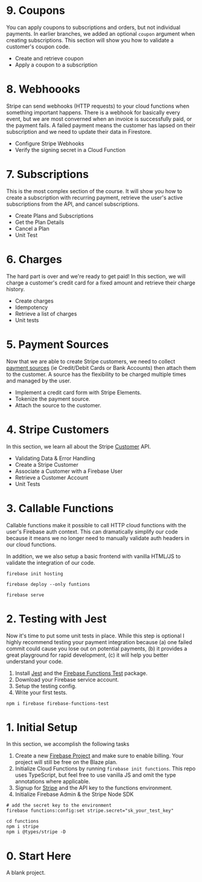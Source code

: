 # 9. Coupons

You can apply coupons to subscriptions and orders, but not individual payments. In earlier branches, we added an optional `coupon` argument when creating subscriptions. This section will show you how to validate a customer's coupon code. 

- Create and retrieve coupon
- Apply a coupon to a subscription

# 8. Webhoooks

Stripe can send webhooks (HTTP requests) to your cloud functions when something important happens. There is a webhook for basically every event, but we are most converned when an invoice is successfully paid, or the payment fails. A failed payment means the customer has lapsed on their subscription and we need to update their data in Firestore. 

- Configure Stripe Webhooks
- Verify the signing secret in a Cloud Function

# 7. Subscriptions 

This is the most complex section of the course. It will show you how to create a subscription with recurring payment, retrieve the user's active subscriptions from the API, and cancel subscriptions. 

- Create Plans and Subscriptions
- Get the Plan Details
- Cancel a Plan
- Unit Test

# 6. Charges

The hard part is over and we're ready to get paid! In this section, we will charge a customer's credit card for a fixed amount and retrieve their charge history. 

- Create charges
- Idempotency
- Retrieve a list of charges
- Unit tests


# 5. Payment Sources

Now that we are able to create Stripe customers, we need to collect [payment sources](https://stripe.com/docs/api/sources) (ie Credit/Debit Cards or Bank Accounts) then attach them to the customer.  A source has the flexibility to be charged multiple times and managed by the user. 

- Implement a credit card form with Stripe Elements.
- Tokenize the payment source.
- Attach the source to the customer.

# 4. Stripe Customers

In this section, we learn all about the Stripe [Customer](https://stripe.com/docs/api) API. 

- Validating Data & Error Handling
- Create a Stripe Customer
- Associate a Customer with a Firebase User
- Retrieve a Customer Account
- Unit Tests

# 3. Callable Functions

Callable functions make it possible to call HTTP cloud functions with the user's Firebase auth context. This can dramatically simplify our code because it means we no longer need to manually validate auth headers in our cloud functions.

In addition, we we also setup a basic frontend with vanilla HTML/JS to validate the integration of our code. 

```
firebase init hosting 

firebase deploy --only funtions

firebase serve
```

# 2. Testing with Jest

Now it's time to put some unit tests in place. While this step is optional I highly recommend testing your payment integration because (a) one failed commit could cause you lose out on potential payments, (b) it provides a great playground for rapid development, (c) it will help you better understand your code. 

1. Install [Jest](https://github.com/kulshekhar/ts-jest) and the [Firebase Functions Test](https://firebase.google.com/docs/functions/unit-testing) package.
1. Download your Firebase service account.
1. Setup the testing config.
1. Write your first tests.


```
npm i firebase firebase-functions-test
```

# 1. Initial Setup

In this section, we accomplish the following tasks

1. Create a new [Firebase Project](https://google.firebase.com) and make sure to enable billing. Your project will still be free on the Blaze plan.
2. Initialize Cloud Functions by running `firebase init functions`. This repo uses TypeScript, but feel free to use vanilla JS and omit the type annotations where applicable.
3. Signup for [Stripe](https://stripe.com/) and the API key to the functions environment.
4. Initialize Firebase Admin & the Stripe Node SDK

```
# add the secret key to the environment
firebase functions:config:set stripe.secret="sk_your_test_key"

cd functions
npm i stripe
npm i @types/stripe -D
```

# 0. Start Here

A blank project.
